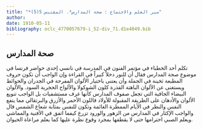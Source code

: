 ```yaml
---
title: "*سير العلم والاجتماع : صحة المدارس*. المقتبس 5(5)"
author: 
date: 1910-05-11
bibliography: oclc_4770057679-i_52-div_71.d1e4049.bib
---
```




##  صحة المدارس 


 تكلم  أحد  الخطباء في مؤتمر الفنون في المدرسة في نانسي  إحدى  حواضر فرنسا في موضوع صحة المدارس فقال أن للنور دخلاً كبيراً في القراءة وإن الواجب أن تكون حروف المطبعة ثخينة في الجملة وأن يعتنى باختيار الألوان المفرحة في الجدران والحوائط ويستغنى عن الألوان الباهتة القذرة كلون الشوكولا والألواح الحجرية السود. والألوان البيضاء الجافية التي تجعل صفوف المدارس كأنها غرف مستشفيات بل الواجب تنويع الألوان والأدهان على الطريقة المقبولة للأولاد فاللون الأحمر والأزرق والبرتقالي مما ينفع النفس والنظر في الأيام الممطرة الغائمة وتكون للنفس بمثابة شعاع الشمس قال والواجب الإكثار في المدارس من الزهور والورود تزرع كيفما اتفق في الأفنية والمماشي ويعلم الصبي احترامها حتى لا يقطفها بمجرد وقوع نظرة عليها كما يعلم مراعاة الحيوان. 
